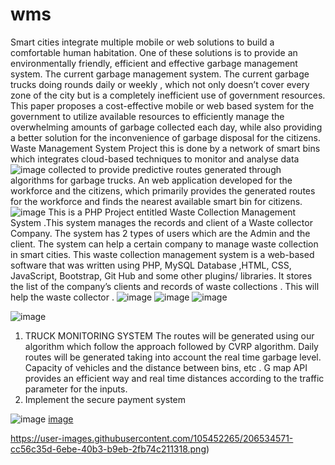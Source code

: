 # wms

Smart cities integrate multiple mobile or web solutions to build a comfortable human habitation. One of these solutions is to provide an environmentally friendly, efficient and effective garbage management system. The current garbage management system. The current garbage trucks doing rounds daily or weekly , which not only doesn’t  cover every zone of the city but is a completely inefficient use of government resources. This paper proposes a cost-effective mobile or web based system for the government to utilize available resources to efficiently manage the overwhelming amounts of garbage collected each day, while also providing a better solution for the inconvenience of garbage  disposal for the citizens. Waste Management System Project this is done by a network of smart bins which integrates cloud-based techniques to monitor and analyse data
![image](https://user-images.githubusercontent.com/105452265/206533940-72005906-591b-4b60-b2ca-a3c03fad1436.png)
collected to provide predictive routes generated through algorithms for garbage trucks. An  web application developed for the workforce and the citizens, which primarily provides the generated routes for the workforce and finds the nearest available smart bin for citizens.
![image](https://user-images.githubusercontent.com/105452265/206534065-4ff16f1a-e312-468b-81c9-cf6cbd3099d8.png)
This is a PHP Project entitled Waste Collection Management System .This system manages the records and client of a Waste collector Company. The system has 2 types of users which are the Admin and the client. The system can help a certain company to manage waste collection in smart cities.  This waste collection management system is a web-based       software that was written using PHP, MySQL Database ,HTML, CSS, JavaScript, Bootstrap, Git Hub and some other plugins/ libraries. It stores the list of the company’s clients and records of   waste collections . This will help the waste collector .
![image](https://user-images.githubusercontent.com/105452265/206534176-f4f0b850-e9fb-413d-baac-d0a79855e834.png)
![image](https://user-images.githubusercontent.com/105452265/206534217-742f4b60-929a-43c9-bb32-f6103871fcf0.png)
![image](https://user-images.githubusercontent.com/105452265/206534315-6380ca5c-7cb7-4987-9374-644276d7787c.png)

![image](https://user-images.githubusercontent.com/105452265/206534373-b6fa4a6e-4cf6-4a8c-99a6-505ed7cafc43.png)
1.  TRUCK MONITORING SYSTEM
The routes will be generated using our algorithm which follow the approach followed by CVRP algorithm.  Daily routes will be generated taking into account the real time garbage level. Capacity of vehicles and the distance between bins, etc . G map API provides an efficient way and real time  distances according to the traffic parameter for the inputs.
2. Implement the secure payment system

![image](https://user-images.githubusercontent.com/105452265/206534428-18d5e5bc-753b-44d8-a566-ac5f4c41ab8f.png)
[image](https://user-images.githubusercontent.com/105452265/206534526-77a38d13-7afd-4da2-9623-f228928a2cfc.png)
                                       
https://user-images.githubusercontent.com/105452265/206534571-cc56c35d-6ebe-40b3-b9eb-2fb74c211318.png)
